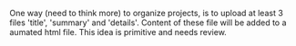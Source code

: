 One way (need to think more) to organize projects, is to upload at least 3 files 'title', 'summary' and 'details'. 
Content of these file will be added to a aumated html file. This idea is primitive and needs review.
